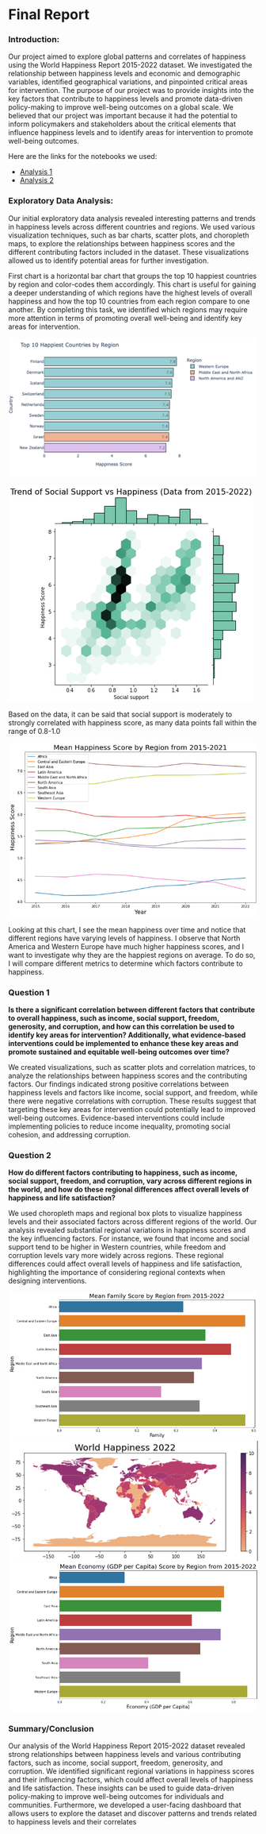 # Final Report

### Introduction:

Our project aimed to explore global patterns and correlates of happiness using the World Happiness Report 2015-2022 dataset. We investigated the relationship between happiness levels and economic and demographic variables, identified geographical variations, and pinpointed critical areas for intervention. The purpose of our project was to provide insights into the key factors that contribute to happiness levels and promote data-driven policy-making to improve well-being outcomes on a global scale. We believed that our project was important because it had the potential to inform policymakers and stakeholders about the critical elements that influence happiness levels and to identify areas for intervention to promote well-being outcomes.

Here are the links for the notebooks we used:
-  [Analysis 1](https://github.com/ubco-W2022T2-data301/project-group-group100/blob/main/analysis/student1/analysis1.ipynb)
-  [Analysis 2](https://github.com/ubco-W2022T2-data301/project-group-group100/blob/main/analysis/student2/analysis2.ipynb)

### Exploratory Data Analysis: 

Our initial exploratory data analysis revealed interesting patterns and trends in happiness levels across different countries and regions. We used various visualization techniques, such as bar charts, scatter plots, and choropleth maps, to explore the relationships between happiness scores and the different contributing factors included in the dataset. These visualizations allowed us to identify potential areas for further investigation.

First chart is a horizontal bar chart that groups the top 10 happiest countries by region and color-codes them accordingly. This chart is useful for gaining a deeper understanding of which regions have the highest levels of overall happiness and how the top 10 countries from each region compare to one another. By completing this task, we identified which regions may require more attention in terms of promoting overall well-being and identify key areas for intervention.

![](/images/1EDA1.png)


![](/images/2EDA1.png)

Based on the data, it can be said that social support is moderately to strongly correlated with happiness score, as many data points fall within the range of 0.8-1.0

![](/images/2EDA2.png)

Looking at this chart, I see the mean happiness over time and notice that different regions have varying levels of happiness. I observe that North America and Western Europe have much higher happiness scores, and I want to investigate why they are the happiest regions on average. To do so, I will compare different metrics to determine which factors contribute to happiness.

### Question 1 
**Is there a significant correlation between different factors that contribute to overall happiness, such as income, social support, freedom, generosity, and corruption, and how can this correlation be used to identify key areas for intervention? Additionally, what evidence-based interventions could be implemented to enhance these key areas and promote sustained and equitable well-being outcomes over time?**

We created visualizations, such as scatter plots and correlation matrices, to analyze the relationships between happiness scores and the contributing factors. Our findings indicated strong positive correlations between happiness levels and factors like income, social support, and freedom, while there were negative correlations with corruption. These results suggest that targeting these key areas for intervention could potentially lead to improved well-being outcomes. Evidence-based interventions could include implementing policies to reduce income inequality, promoting social cohesion, and addressing corruption.

### Question 2
**How do different factors contributing to happiness, such as income, social support, freedom, and corruption, vary across different regions in the world, and how do these regional differences affect overall levels of happiness and life satisfaction?**

We used choropleth maps and regional box plots to visualize happiness levels and their associated factors across different regions of the world. Our analysis revealed substantial regional variations in happiness scores and the key influencing factors. For instance, we found that income and social support tend to be higher in Western countries, while freedom and corruption levels vary more widely across regions. These regional differences could affect overall levels of happiness and life satisfaction, highlighting the importance of considering regional contexts when designing interventions.

![](/images/2RQ.png)
![](/images/2RQ2.png)
![](/images/2RQ3.png)


### Summary/Conclusion

Our analysis of the World Happiness Report 2015-2022 dataset revealed strong relationships between happiness levels and various contributing factors, such as income, social support, freedom, generosity, and corruption. We identified significant regional variations in happiness scores and their influencing factors, which could affect overall levels of happiness and life satisfaction. These insights can be used to guide data-driven policy-making to improve well-being outcomes for individuals and communities. Furthermore, we developed a user-facing dashboard that allows users to explore the dataset and discover patterns and trends related to happiness levels and their correlates
